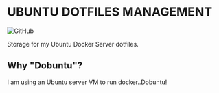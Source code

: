# UBUNTU DOTFILES MANAGEMENT

![GitHub](https://img.shields.io/github/license/DeamonCorpse/dotfiles)

Storage for my Ubuntu Docker Server dotfiles.

## Why "Dobuntu"?
I am using an Ubuntu server VM to run docker..Dobuntu!
